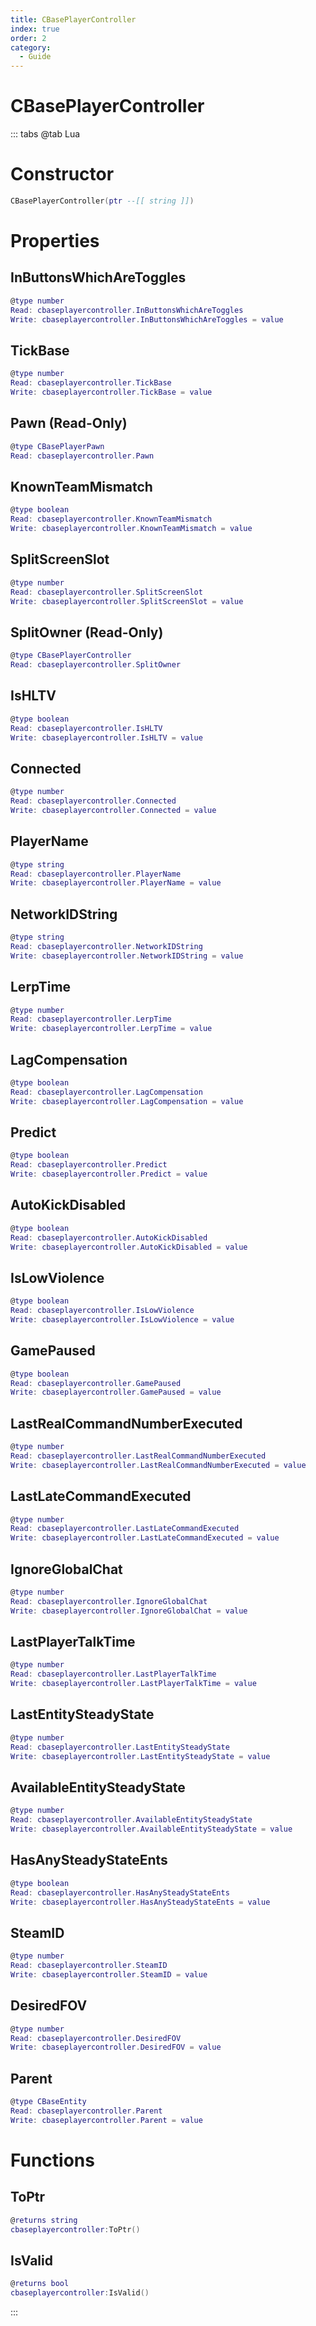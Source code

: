 ```yaml
---
title: CBasePlayerController
index: true
order: 2
category:
  - Guide
---
```


# CBasePlayerController

::: tabs
@tab Lua
# Constructor
```lua
CBasePlayerController(ptr --[[ string ]])
```
# Properties
## InButtonsWhichAreToggles 
```lua
@type number
Read: cbaseplayercontroller.InButtonsWhichAreToggles
Write: cbaseplayercontroller.InButtonsWhichAreToggles = value
```
## TickBase 
```lua
@type number
Read: cbaseplayercontroller.TickBase
Write: cbaseplayercontroller.TickBase = value
```
## Pawn (Read-Only)
```lua
@type CBasePlayerPawn
Read: cbaseplayercontroller.Pawn
```
## KnownTeamMismatch 
```lua
@type boolean
Read: cbaseplayercontroller.KnownTeamMismatch
Write: cbaseplayercontroller.KnownTeamMismatch = value
```
## SplitScreenSlot 
```lua
@type number
Read: cbaseplayercontroller.SplitScreenSlot
Write: cbaseplayercontroller.SplitScreenSlot = value
```
## SplitOwner (Read-Only)
```lua
@type CBasePlayerController
Read: cbaseplayercontroller.SplitOwner
```
## IsHLTV 
```lua
@type boolean
Read: cbaseplayercontroller.IsHLTV
Write: cbaseplayercontroller.IsHLTV = value
```
## Connected 
```lua
@type number
Read: cbaseplayercontroller.Connected
Write: cbaseplayercontroller.Connected = value
```
## PlayerName 
```lua
@type string
Read: cbaseplayercontroller.PlayerName
Write: cbaseplayercontroller.PlayerName = value
```
## NetworkIDString 
```lua
@type string
Read: cbaseplayercontroller.NetworkIDString
Write: cbaseplayercontroller.NetworkIDString = value
```
## LerpTime 
```lua
@type number
Read: cbaseplayercontroller.LerpTime
Write: cbaseplayercontroller.LerpTime = value
```
## LagCompensation 
```lua
@type boolean
Read: cbaseplayercontroller.LagCompensation
Write: cbaseplayercontroller.LagCompensation = value
```
## Predict 
```lua
@type boolean
Read: cbaseplayercontroller.Predict
Write: cbaseplayercontroller.Predict = value
```
## AutoKickDisabled 
```lua
@type boolean
Read: cbaseplayercontroller.AutoKickDisabled
Write: cbaseplayercontroller.AutoKickDisabled = value
```
## IsLowViolence 
```lua
@type boolean
Read: cbaseplayercontroller.IsLowViolence
Write: cbaseplayercontroller.IsLowViolence = value
```
## GamePaused 
```lua
@type boolean
Read: cbaseplayercontroller.GamePaused
Write: cbaseplayercontroller.GamePaused = value
```
## LastRealCommandNumberExecuted 
```lua
@type number
Read: cbaseplayercontroller.LastRealCommandNumberExecuted
Write: cbaseplayercontroller.LastRealCommandNumberExecuted = value
```
## LastLateCommandExecuted 
```lua
@type number
Read: cbaseplayercontroller.LastLateCommandExecuted
Write: cbaseplayercontroller.LastLateCommandExecuted = value
```
## IgnoreGlobalChat 
```lua
@type number
Read: cbaseplayercontroller.IgnoreGlobalChat
Write: cbaseplayercontroller.IgnoreGlobalChat = value
```
## LastPlayerTalkTime 
```lua
@type number
Read: cbaseplayercontroller.LastPlayerTalkTime
Write: cbaseplayercontroller.LastPlayerTalkTime = value
```
## LastEntitySteadyState 
```lua
@type number
Read: cbaseplayercontroller.LastEntitySteadyState
Write: cbaseplayercontroller.LastEntitySteadyState = value
```
## AvailableEntitySteadyState 
```lua
@type number
Read: cbaseplayercontroller.AvailableEntitySteadyState
Write: cbaseplayercontroller.AvailableEntitySteadyState = value
```
## HasAnySteadyStateEnts 
```lua
@type boolean
Read: cbaseplayercontroller.HasAnySteadyStateEnts
Write: cbaseplayercontroller.HasAnySteadyStateEnts = value
```
## SteamID 
```lua
@type number
Read: cbaseplayercontroller.SteamID
Write: cbaseplayercontroller.SteamID = value
```
## DesiredFOV 
```lua
@type number
Read: cbaseplayercontroller.DesiredFOV
Write: cbaseplayercontroller.DesiredFOV = value
```
## Parent 
```lua
@type CBaseEntity
Read: cbaseplayercontroller.Parent
Write: cbaseplayercontroller.Parent = value
```
# Functions
## ToPtr
```lua
@returns string
cbaseplayercontroller:ToPtr()
```
## IsValid
```lua
@returns bool
cbaseplayercontroller:IsValid()
```

:::